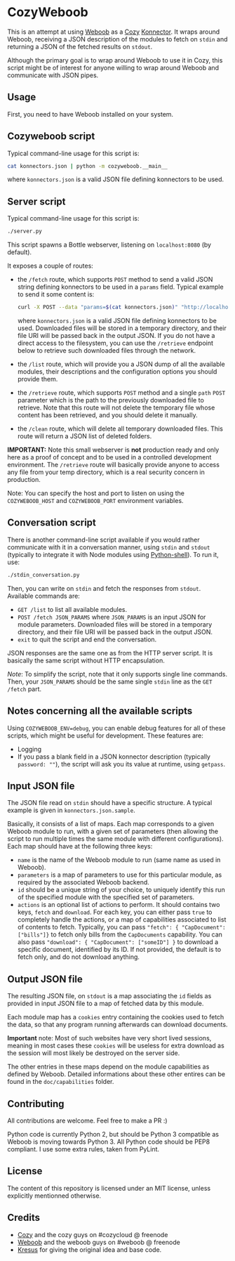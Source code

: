 CozyWeboob
==========

This is an attempt at using [Weboob](http://weboob.org/) as a
[Cozy](http://cozy.io/) [Konnector](https://github.com/cozy-labs/konnectors).
It wraps around Weboob, receiving a JSON description of the modules to fetch
on `stdin` and returning a JSON of the fetched results on `stdout`.

Although the primary goal is to wrap around Weboob to use it in Cozy, this
script might be of interest for anyone willing to wrap around Weboob and
communicate with JSON pipes.


## Usage

First, you need to have Weboob installed on your system.

## Cozyweboob script

Typical command-line usage for this script is:
```bash
cat konnectors.json | python -m cozyweboob.__main__
```
where `konnectors.json` is a valid JSON file defining konnectors to be used.


## Server script

Typical command-line usage for this script is:
```bash
./server.py
```
This script spawns a Bottle webserver, listening on `localhost:8080` (by
default).

It exposes a couple of routes:

* the `/fetch` route, which supports `POST` method to send a valid JSON string
  defining konnectors to be used in a `params` field. Typical example to send
  it some content is:

  ```bash
  curl -X POST --data "params=$(cat konnectors.json)" "http://localhost:8080/"
  ```
  where `konnectors.json` is a valid JSON file defining konnectors to be used.
  Downloaded files will be stored in a temporary directory, and their file URI
  will be passed back in the output JSON. If you do not have a direct access
  to the filesystem, you can use the `/retrieve` endpoint below to retrieve
  such downloaded files through the network.

* the `/list` route, which will provide you a JSON dump of all the available
  modules, their descriptions and the configuration options you should provide
  them.

* the `/retrieve` route, which supports `POST` method and a single `path` `POST`
  parameter which is the path to the previously downloaded file to retrieve.
  Note that this route will not delete the temporary file whose content has
  been retrieved, and you should delete it manually.

* the `/clean` route, which will delete all temporary downloaded files. This
  route will return a JSON list of deleted folders.

**IMPORTANT:** Note this small webserver is **not** production ready and only
here as a proof of concept and to be used in a controlled development
environment. The `/retrieve` route will basically provide anyone to access any
file from your temp directory, which is a real security concern in production.

Note: You can specify the host and port to listen on using the
`COZYWEBOOB_HOST` and `COZYWEBOOB_PORT` environment variables.


## Conversation script

There is another command-line script available if you would rather communicate
with it in a conversation manner, using `stdin` and `stdout` (typically to
integrate it with Node modules using
[Python-shell](https://github.com/extrabacon/python-shell)). To run it, use:
```bash
./stdin_conversation.py
```

Then, you can write on `stdin` and fetch the responses from `stdout`.
Available commands are:
* `GET /list` to list all available modules.
* `POST /fetch JSON_PARAMS` where `JSON_PARAMS` is an input JSON for module
  parameters.
  Downloaded files will be stored in a temporary directory, and their file URI
  will be passed back in the output JSON.
* `exit` to quit the script and end the conversation.

JSON responses are the same one as from the HTTP server script. It is
basically the same script without HTTP encapsulation.

_Note_: To simplify the script, note that it only supports single line
commands. Then, your `JSON_PARAMS` should be the same single `stdin` line as
the `GET /fetch` part.


## Notes concerning all the available scripts

Using `COZYWEBOOB_ENV=debug`, you can enable debug features for all of these
scripts, which might be useful for development. These features are:
* Logging
* If you pass a blank field in a JSON konnector description
(typically `password: ""`), the script will ask you its value at runtime,
using `getpass`.


## Input JSON file

The JSON file read on `stdin` should have a specific structure. A typical
example is given in `konnectors.json.sample`.

Basically, it consists of a list of maps. Each map corresponds to a given
Weboob module to run, with a given set of parameters (then allowing the script
to run multiple times the same module with different configurations). Each
map should have at the following three keys:
* `name` is the name of the Weboob module to run (same name as used in
  Weboob).
* `parameters` is a map of parameters to use for this particular module, as
  required by the associated Weboob backend.
* `id` should be a unique string of your choice, to uniquely identify this run
  of the specified module with the specified set of parameters.
* `actions` is an optional list of actions to perform. It should contains two
  keys, `fetch` and `download`. For each key, you can either pass `true` to
  completely handle the actions, or a map of capabilities associated to list
  of contents to fetch.
  Typically, you can pass `"fetch": { "CapDocument": ["bills"]}` to fetch only
  bills from the `CapDocuments` capability. You can also pass
  `"download": { "CapDocument": ["someID"] }` to download a specific document,
  identified by its ID.
  If not provided, the default is to fetch only, and do not download anything.


## Output JSON file

The resulting JSON file, on `stdout` is a map associating the `id` fields as
provided in input JSON file to a map of fetched data by this module.

Each module map has a `cookies` entry containing the cookies used to fetch the
data, so that any program running afterwards can download documents.

**Important** note: Most of such websites have very short lived sessions,
meaning in most cases these `cookies` will be useless for extra download as
the session will most likely be destroyed on the server side.

The other entries in these maps depend on the module capabilities as defined
by Weboob. Detailed informations about these other entires can be found in the
`doc/capabilities` folder.


## Contributing

All contributions are welcome. Feel free to make a PR :)

Python code is currently Python 2, but should be Python 3 compatible as Weboob
is moving towards Python 3. All Python code should be PEP8 compliant. I use
some extra rules, taken from PyLint.


## License

The content of this repository is licensed under an MIT license, unless
explicitly mentionned otherwise.


## Credits

* [Cozy](http://cozy.io/) and the cozy guys on #cozycloud @ freenode
* [Weboob](http://weboob.org/) and the weboob guys on #weboob @ freenode
* [Kresus](https://github.com/bnjbvr/kresus/) for giving the original idea and
  base code.
